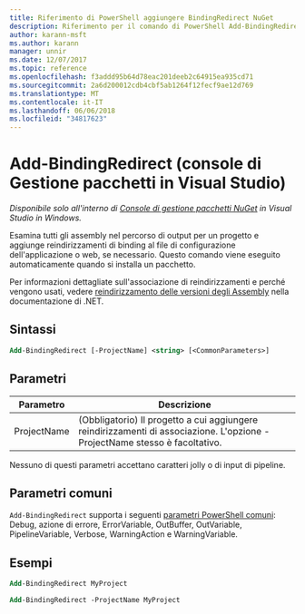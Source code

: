 ```yaml
---
title: Riferimento di PowerShell aggiungere BindingRedirect NuGet
description: Riferimento per il comando di PowerShell Add-BindingRedirect nella Console di gestione pacchetti NuGet in Visual Studio.
author: karann-msft
ms.author: karann
manager: unnir
ms.date: 12/07/2017
ms.topic: reference
ms.openlocfilehash: f3addd95b64d78eac201deeb2c64915ea935cd71
ms.sourcegitcommit: 2a6d200012cdb4cbf5ab1264f12fecf9ae12d769
ms.translationtype: MT
ms.contentlocale: it-IT
ms.lasthandoff: 06/06/2018
ms.locfileid: "34817623"
---
```

# <a name="add-bindingredirect-package-manager-console-in-visual-studio"></a>Add-BindingRedirect (console di Gestione pacchetti in Visual Studio)

*Disponibile solo all'interno di [Console di gestione pacchetti NuGet](package-manager-console.md) in Visual Studio in Windows.*

Esamina tutti gli assembly nel percorso di output per un progetto e aggiunge reindirizzamenti di binding al file di configurazione dell'applicazione o web, se necessario. Questo comando viene eseguito automaticamente quando si installa un pacchetto.

Per informazioni dettagliate sull'associazione di reindirizzamenti e perché vengono usati, vedere [reindirizzamento delle versioni degli Assembly](/dotnet/framework/configure-apps/redirect-assembly-versions) nella documentazione di .NET.

## <a name="syntax"></a>Sintassi

```ps
Add-BindingRedirect [-ProjectName] <string> [<CommonParameters>]
```

## <a name="parameters"></a>Parametri

| Parametro | Descrizione |
| --- | --- |
| ProjectName | (Obbligatorio) Il progetto a cui aggiungere reindirizzamenti di associazione. L'opzione - ProjectName stesso è facoltativo. |

Nessuno di questi parametri accettano caratteri jolly o di input di pipeline.

## <a name="common-parameters"></a>Parametri comuni

`Add-BindingRedirect` supporta i seguenti [parametri PowerShell comuni](http://go.microsoft.com/fwlink/?LinkID=113216): Debug, azione di errore, ErrorVariable, OutBuffer, OutVariable, PipelineVariable, Verbose, WarningAction e WarningVariable.

## <a name="examples"></a>Esempi

```ps
Add-BindingRedirect MyProject

Add-BindingRedirect -ProjectName MyProject
```